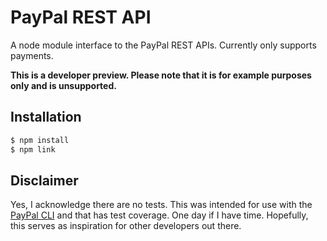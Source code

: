 # PayPal REST API 

A node module interface to the PayPal REST APIs. Currently only supports payments.

**This is a developer preview. Please note that it is for example purposes only and is unsupported.**


## Installation 

```sh
$ npm install
$ npm link
```


## Disclaimer

Yes, I acknowledge there are no tests. This was intended for use with the [PayPal CLI](https://github.com/jeffharrell/paypal-cli) and that has test coverage. One day if I have time. Hopefully, this serves as inspiration for other developers out there.
